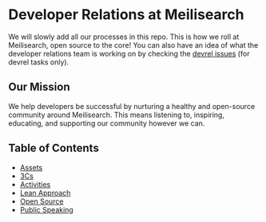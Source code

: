# Developer Relations at Meilisearch
We will slowly add all our processes in this repo. This is how we roll at Meilisearch, open source to the core! You can also have an idea of what the developer relations team is working on by checking the [devrel issues](https://github.com/meilisearch/devrel/issues) (for devrel tasks only).

## Our Mission
We help developers be successful by nurturing a healthy and open-source community around Meilisearch. This means listening to, inspiring, educating, and supporting our community however we can.

## Table of Contents
- [Assets](assets/README.md)
- [3Cs](devrel.md#the-3cs)
- [Activities](devrel.md#activities)
- [Lean Approach](devrel.md#lean-approach)
- [Open Source](opensource.md)
- [Public Speaking](events/speaking.md)
